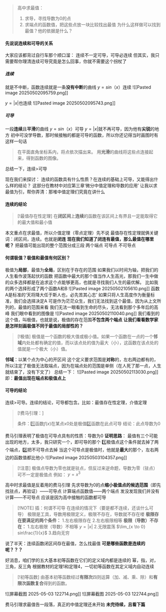 > 高中求最值：
> 1. 求导，寻找导数为0的点
> 2. 求端点的函数值，把这些点放一块比较找出最值
> 为什么这样做可以找到最值？他的依据是什么？

#### 先说说连续和可导的关系
大家应该都背过自行车那个顺口溜：
连续不一定可导，可导必连续
但其实，我只需要帮你理清连续可导究竟是怎么回事，你就不需要这个拐杖了
##### 连续
就是不中断，函数连续就是一条**没有中断**的曲线
$y=sin（x）$连续
![[Pasted image 20250502095759.png]]

$y=|x|$也连续
![[Pasted image 20250502095743.png]]
##### 可导
一段**连续**且**平滑**的曲线
$y=sin（x）$可导
$y=|x|$就不再可导，因为他有**尖锐**的地方
初中可没学导数，那时候接触的都是可导的函数，所以你还记得当时画图时有这样一句话

> 在平面直角坐标系内，将点依次描出来。
> 用**光滑**的曲线将这些点连接起来，得到函数的图像。

总结一下，连续>可导

现在我们来探讨：
连续的函数具有什么性质？在连续的基础上可导，又能得出什么样的结论？
这部分在教材中对应第三章‘微分中值定理和导数的应用’
让我以求最值为引，帮你弄清：那堆中值定理们究竟在讲什么
#### 连续的结论

> [!最值存在性定理]
> 在**闭区间**上**连续**的函数在该区间上有界且一定能取得它的最大值和最小值

本文重点在求最值，所以介值定理（零点定理）先不说
最值存在性定理就俩关键词：闭区间，连续。也就是**闭连**
**现在我们知道了闭连有最值，那么最值在哪里呢？**
把最值可能出现的整个范围分成三段
	两个端点
	可导点
	不可导点
#### 何谓极值？极值和最值有何区别？

极值为**局部**，最值为**全局**，区别在于存在的范围
如果我们以时间为轴，把我们的人生看作波荡起伏的函数
把函数中最大的那个值当作人生高光，那我们一生中做的众多选择都是在追求这个点能够更高，也就是寻找我们人生的最优解。
比如我的两个选择形成了两个函数A和B
![[Pasted image 20250502105610.png]]
函数A是标准的‘天将降大任于斯人也，必先苦其心志’
如果只将人生高度作为衡量标准，我们会选择决定A
可是作为茫茫众生，我们无法找到这个最值，因为从上文所列的，最值的范围来看
我们无法一眼看到生命的尽头，无法看到那个多年后的高峰
我们眼中看到的图像是
![[Pasted image 20250502110040.png]]
我们看到的这个值，叫极值，也就是说，极值的存在范围**不包含两个端点**
**让我们看看数学家是怎样刻画极值不同于最值的局部性的？**

> [!极值]
>  极值是一个函数的极大值或极小值。如果一个函数在一点的一个**邻域**内处处都有确定的值，而以该点处的值为最大（小），这函数在该点处的值就是一个极大（小）值。

**邻域**：以某个点为中心的开区间
这个定义要求范围是**对称**的，左右两边都有的，所以注定了极值无法取端点，因为在端点处的范围是单侧（在人死了那一点，人生就结束了，没有下文了）
总结一下：
![[Pasted image 20250502113030.png]]
即：**最值出现在端点和极值点上**  


#### 可导的结论
连续>可导。连续的结论，可导都包含。比如：最值存在性定理，介值定理

> [!费马引理：]
> 
> 条件：1️⃣函数$f(x)$在某点x0处是极值2️⃣函数在此点可导
> 结论：此点导数为0

费马引理表明了极值在可导点具有的性质：导数为0
**证明思路**：
最值有三个可能出现的地方，太多，我只研究一个，即可导的那个
1️⃣极值点这个条件就去掉了两个端点，2️⃣把不可导点去掉
当这个可导点是极值时，他就是**最大**的那个，左右两边的函数值都比他小
![[Pasted image 20250503104357.png]]

> [!注意]
> 极值点导数为零也就是驻点，但反过来逆命题，导数为零（驻点）可不一定是极值点
> 例如： $y=x^{3}$ 

高中时求最值是反着用的费马引理
先求导数为0的点**缩小极值点的候选范围**（即先找驻点，再验证）——可导点
计算端点函数值——两个端点
发没发现我们并没有计算——不可导点
应该是因为高中接触的函数都可导

> [!NOTE] 插：何谓不可导
> 在连续的情况下（要是都不连续，还谈什么可导）
> 极限是工具，导数用极限定义，极限不存在，导数就不存在喽
> **极限存在要满足的两个条件：**
> 1.左右极限存在
> 2.左右极限相等
> **极限（导数）不存在：**
> 1.左右极限（导数）不相等
> 	$y=|x|$
> 2.无限震荡
> 	$\lim_{x \to 0}  sin\frac{1}{x}$ 
> 3.趋向无穷


说了半天：连续函数闭区间存在最值，怎么找最值
**可是哪些函数是连续的呢？？？**

好消息，咱们学的五大基本初等函数在它们的定义域内都是连续的
幂，指，对，三角，反三角
根据教材的定理1和定理4，一切初等函数在其定义域内自动连续

> [!初等函数]
> 由基本初等函数经过**有限次**四则运算（加、减、乘、除）和**有限次函数复合**得到的函数。


![[屏幕截图 2025-05-03 122714.png]]
![[屏幕截图 2025-05-03 122744.png]]

费马引理求最值告一段落，真正的中值定理还未开始
**未完待续，且看下篇**